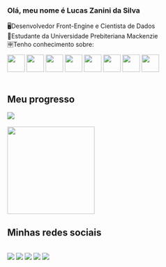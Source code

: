 ### Olá, meu nome é Lucas Zanini da Silva

🖥Desenvolvedor Front-Engine e Cientista de Dados<br>
📕Estudante da Universidade Prebiteriana Mackenzie<br>
🈸Tenho conhecimento sobre:<br>

<div>
  <span><img src="https://cdn.jsdelivr.net/gh/devicons/devicon/icons/python/python-original.svg" height="40px" widht="30px"/></span>
  <span><img src="https://cdn.jsdelivr.net/gh/devicons/devicon/icons/javascript/javascript-original.svg" height="40px" widht="30px"/></span>
  <span><img src="https://cdn.jsdelivr.net/gh/devicons/devicon/icons/css3/css3-original.svg" height="40px" widht="30px"/></span>
  <span><img src="https://cdn.jsdelivr.net/gh/devicons/devicon/icons/html5/html5-original.svg" height="40px" widht="30px"/></span>
  <span><img src="https://cdn.jsdelivr.net/gh/devicons/devicon/icons/bootstrap/bootstrap-original.svg" height="40px" widht="30px"/></span>
  <span><img src="https://cdn.jsdelivr.net/gh/devicons/devicon/icons/mysql/mysql-original-wordmark.svg" height="40px" widht="30px"/></span>
  <span><img src="https://cdn.jsdelivr.net/gh/devicons/devicon/icons/figma/figma-original.svg" height="40px" widht="30px"/></span>
  <span><img src="https://cdn.jsdelivr.net/gh/devicons/devicon/icons/c/c-original.svg" height="40px" widht="30px"/></span>
</div>
<br>

<h2>Meu progresso</h2>
<div display="inline-block">
<a href="https://github.com/anuraghazra/convoychat"></a>
<img align="center" src="https://github-readme-stats.vercel.app/api?username=LucasZanini096&show_icons=true&theme=midnight-purple">
<br>
<br> 
<a href="https://github.com/anuraghazra/convoychat"></a>
  <img height=200 align="center" src="https://github-readme-stats.vercel.app/api/top-langs?username=LucasZanini096&layout=compact&langs_count=8&card_width=385px&theme=midnight-purple"/>
</div>

<h2>Minhas redes sociais</h2>
<br>
<div display="inline">
  <img src="https://img.shields.io/badge/Instagram-E4405F?style=for-the-badge&logo=instagram&logoColor=white"/>
  <img src="https://img.shields.io/badge/Discord-7289DA?style=for-the-badge&logo=discord&logoColor=white"/>
  <img src="https://img.shields.io/badge/LinkedIn-0077B5?style=for-the-badge&logo=linkedin&logoColor=white"/>
  <img src="https://img.shields.io/badge/PlayStation-003791?style=for-the-badge&logo=playstation&logoColor=white"/>
  <img src="https://img.shields.io/badge/Gmail-D14836?style=for-the-badge&logo=gmail&logoColor=white">
</div>



